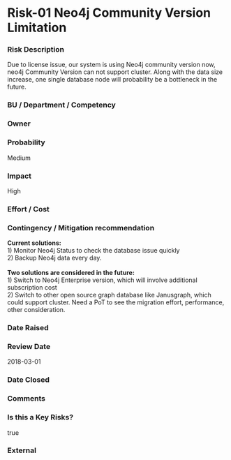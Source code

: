 

# Risk-01 Neo4j Community Version Limitation


### Risk Description


Due to license issue, our system is using Neo4j community version now, neo4j Community Version can not support cluster.  Along with the data size increase, one single database node will probability be a bottleneck in the future. 



### BU / Department / Competency




### Owner




### Probability


Medium



### Impact


High



### Effort / Cost




### Contingency / Mitigation recommendation


<div><b>Current solutions: </b><br></div><div>1) Monitor Neo4j Status to check the database issue quickly</div><div>2) Backup Neo4j data every day.<br></div><div><br></div><div><b>Two solutions are considered in the future:</b><br></div><div>1) Switch to Neo4j Enterprise version, which will involve additional subscription cost</div><div>2) Switch to other open source graph database like Janusgraph, which could support cluster. Need a PoT to see the migration effort, performance, other consideration.<br></div>



### Date Raised




### Review Date

2018-03-01


### Date Closed




### Comments




### Is this a Key Risks?

true


### External


